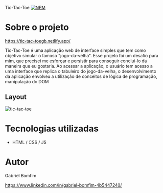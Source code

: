  Tic-Tac-Toe
[![NPM](https://img.shields.io/npm/l/react)](https://github.com/Gbxiis/-Tic-Tac-Toe/blob/main/LICENCE) 

# Sobre o projeto

https://tic-tac-toegb.netlify.app/

Tic-Tac-Toe é uma aplicação web de interface simples que tem como objetivo simular o famoso "jogo-da-velha". Esse projeto foi um desafio para mim,  que precisei me esforçar e persistir para conseguir concluí-lo da maneira que eu gostaria. Ao acessar a aplicação, o usuário tem acesso a uma interface que replica o tabuleiro do jogo-da-velha, o desenvolvimento da aplicação envolveu a utilização de conceitos de lógica de programação, manipulação do DOM

## Layout
![tic-tac-toe](https://user-images.githubusercontent.com/110855086/217649673-10e239da-1cf1-4318-90ad-71a3abe3733d.gif)








# Tecnologias utilizadas
- HTML / CSS / JS 

# Autor

Gabriel Bomfim

https://www.linkedin.com/in/gabriel-bomfim-4b5447240/
